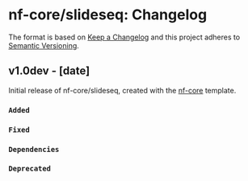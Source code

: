 # nf-core/slideseq: Changelog

The format is based on [Keep a Changelog](https://keepachangelog.com/en/1.0.0/)
and this project adheres to [Semantic Versioning](https://semver.org/spec/v2.0.0.html).

## v1.0dev - [date]

Initial release of nf-core/slideseq, created with the [nf-core](https://nf-co.re/) template.

### `Added`

### `Fixed`

### `Dependencies`

### `Deprecated`
